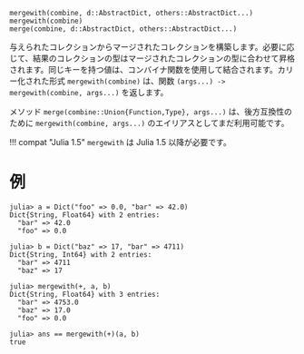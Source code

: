 ```
mergewith(combine, d::AbstractDict, others::AbstractDict...)
mergewith(combine)
merge(combine, d::AbstractDict, others::AbstractDict...)
```

与えられたコレクションからマージされたコレクションを構築します。必要に応じて、結果のコレクションの型はマージされたコレクションの型に合わせて昇格されます。同じキーを持つ値は、コンバイナ関数を使用して結合されます。カリー化された形式 `mergewith(combine)` は、関数 `(args...) -> mergewith(combine, args...)` を返します。

メソッド `merge(combine::Union{Function,Type}, args...)` は、後方互換性のために `mergewith(combine, args...)` のエイリアスとしてまだ利用可能です。

!!! compat "Julia 1.5"
    `mergewith` は Julia 1.5 以降が必要です。


# 例

```jldoctest
julia> a = Dict("foo" => 0.0, "bar" => 42.0)
Dict{String, Float64} with 2 entries:
  "bar" => 42.0
  "foo" => 0.0

julia> b = Dict("baz" => 17, "bar" => 4711)
Dict{String, Int64} with 2 entries:
  "bar" => 4711
  "baz" => 17

julia> mergewith(+, a, b)
Dict{String, Float64} with 3 entries:
  "bar" => 4753.0
  "baz" => 17.0
  "foo" => 0.0

julia> ans == mergewith(+)(a, b)
true
```
